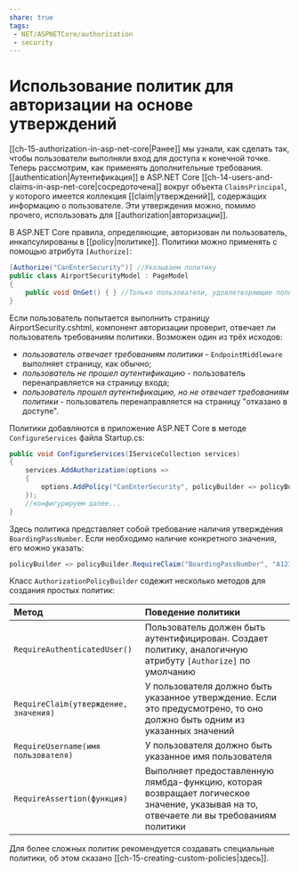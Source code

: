 ```yaml
---
share: true
tags:
 - NET/ASPNETCore/authorization
 - security
---
```

# Использование политик для авторизации на основе утверждений
[[ch-15-authorization-in-asp-net-core|Ранее]] мы узнали, как сделать так, чтобы пользователи выполняли вход для доступа к конечной точке. Теперь рассмотрим, как применять дополнительные требования.
[[authentication|Аутентификация]] в ASP.NET Core [[ch-14-users-and-claims-in-asp-net-core|сосредоточена]] вокруг объекта `ClaimsPrincipal`, у которого имеется коллекция [[claim|утверждений]], содержащих информацию о пользователе.
Эти утверждения можно, помимо прочего, использовать для [[authorization|авторизации]].

В ASP.NET Core правила, определяющие, авторизован ли пользователь, инкапсулированы в [[policy|политике]]. Политики можно применять с помощью атрибута `[Authorize]`:
```csharp
[Authorize("CanEnterSecurity")] //Указываем политику
public class AirportSecurityModel : PageModel
{
	public void OnGet() { } //Только пользователи, удовлетворяющие политике, могут выполнять страницу
}
```
Если пользователь попытается выполнить страницу AirportSecurity.cshtml, компонент авторизации проверит, отвечает ли пользователь требованиям политики. Возможен один из трёх исходов:
- *пользователь отвечает требованиям политики* - `EndpointMiddleware` выполняет страницу, как обычно;
- *пользователь не прошел аутентификацию* - пользователь перенаправляется на страницу входа;
- *пользователь прошел аутентификацию, но не отвечает требованиям политики* - пользователь перенаправляется на страницу "отказано в доступе".

Политики добавляются в приложение ASP.NET Core в методе `ConfigureServices` файла Startup.cs:
```csharp
public void ConfigureServices(IServiceCollection services)
{
	services.AddAuthorization(options => 
	{
		options.AddPolicy("CanEnterSecurity", policyBuilder => policyBuilder.RequireClaim("BoardingPassNumber"));
	});
	//конфигурируем далее...
}
```
Здесь политика представляет собой требование наличия утверждения `BoardingPassNumber`. Если необходимо наличие конкретного значения, его можно указать:
```csharp
policyBuilder => policyBuilder.RequireClaim("BoardingPassNumber", "A1234");
```
Класс `AuthorizationPolicyBuilder` содежит несколько методов для создания простых политик:

|Метод|Поведение политики|
|:---|:---|
|`RequireAuthenticatedUser()`|Пользователь должен быть аутентифицирован. Создает политику, аналогичную атрибуту `[Authorize]` по умолчанию|
|`RequireClaim(утверждение, значения)`|У пользователя должно быть указанное утверждение. Если это предусмотрено, то оно должно быть одним из указанных значений|
|`RequireUsername(имя пользователя)`|У пользователя должно быть указанное имя пользователя|
|`RequireAssertion(функция)`|Выполняет предоставленную лямбда-функцию, которая возвращает логическое значение, указывая на то, отвечаете ли вы требованиям политики|

Для более сложных политик рекомендуется создавать специальные политики, об этом сказано [[ch-15-creating-custom-policies|здесь]].